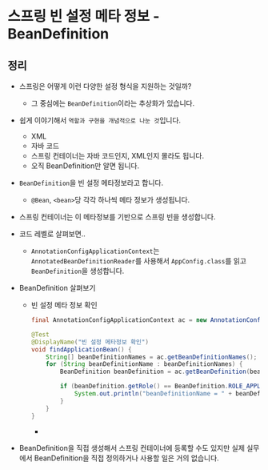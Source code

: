 # 스프링 빈 설정 메타 정보 - BeanDefinition

## 정리

- 스프링은 어떻게 이런 다양한 설정 형식을 지원하는 것일까?
  - 그 중심에는 `BeanDefinition`이라는 추상화가 있습니다.
- 쉽게 이야기해서 `역할과 구현을 개념적으로 나눈 것`입니다.
  - XML
  - 자바 코드
  - 스프링 컨테이너는 자바 코드인지, XML인지 몰라도 됩니다.
  - 오직 BeanDefinition만 알면 됩니다.
- `BeanDefinition`을 빈 설정 메타정보라고 합니다.
  - `@Bean`, `<bean>`당 각각 하나씩 메타 정보가 생성됩니다.
- 스프링 컨테이너는 이 메타정보를 기반으로 스프링 빈을 생성합니다.
- 코드 레벨로 살펴보면..
  - `AnnotationConfigApplicationContext`는 `AnnotatedBeanDefinitionReader`를 사용해서 `AppConfig.class`를 읽고 `BeanDefinition`을 생성합니다.

- BeanDefinition 살펴보기
  - 빈 설정 메타 정보 확인
    ```Java
    final AnnotationConfigApplicationContext ac = new AnnotationConfigApplicationContext(AppConfig.class);

    @Test
    @DisplayName("빈 설정 메타정보 확인")
    void findApplicationBean() {
        String[] beanDefinitionNames = ac.getBeanDefinitionNames();
        for (String beanDefinitionName : beanDefinitionNames) {
            BeanDefinition beanDefinition = ac.getBeanDefinition(beanDefinitionName);

            if (beanDefinition.getRole() == BeanDefinition.ROLE_APPLICATION) {
                System.out.println("beanDefinitionName = " + beanDefinitionName + " beanDefinition = " + beanDefinition);
            }
        }
    }
    ```
    - 
- BeanDefinition을 직접 생성해서 스프링 컨테이너에 등록할 수도 있지만 실제 실무에서 BeanDefinition을 직접 정의하거나 사용할 일은 거의 없습니다.
